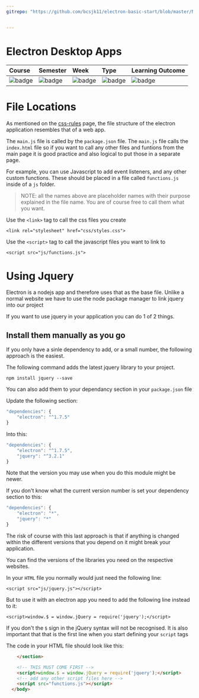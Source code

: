 ```yaml
---
gitrepo: "https://github.com/bcsjk11/electron-basic-start/blob/master/NOTES/03-file-structure.md"


---
```


# Electron Desktop Apps

| Course | Semester | Week | Type | Learning Outcome |
| :--- | :--- | :--- | :--- | :-- |
| ![badge](https://img.shields.io/badge/Course-COMP6001-0099cc.svg) |![badge](https://img.shields.io/badge/Semester-17B-red.svg) |![badge](https://img.shields.io/badge/Week-01-green.svg) | ![badge](https://img.shields.io/badge/Type-Notes-orange.svg) | ![badge](https://img.shields.io/badge/LO-1-yellow.svg)


# File Locations


As mentioned on the [css-rules](02-css-rules) page, the file structure of the electron application resembles that of a web app.

The `main.js` file is called by the `package.json` file. The `main.js` file calls the `index.html` file so if you want to call any other files and funtions from the main page it is good practice and also logical to put those in a separate page.

For example, you can use Javascript to add event listeners, and any other custom functions. These should be placed in a file called `functions.js` inside of a `js` folder.

> NOTE: all the names above are placeholder names with their purpose explained in the file name. You are of course free to call them what you want.

Use the `<link>` tag to call the css files you create

`<link rel="stylesheet" href="css/styles.css">`

Use the `<script>` tag to call the javascript files you want to link to

`<script src="js/functions.js">`


# Using Jquery

Electron is a nodejs app and therefore uses that as the base file. Unlike a normal website we have to use the node package manager to link jquery into our project

If you want to use jquery in your application you can do 1 of 2 things.

## Install them manually as you go

If you only have a sinle dependency to add, or a small number, the following approach is the easiest.

The following command adds the latest jquery library to your project.

`npm install jquery --save`

You can also add them to your dependancy section in your `package.json` file

Update the following section:

```js
"dependencies": {
    "electron": "^1.7.5"
}
```

Into this:

```js
"dependencies": {
    "electron": "^1.7.5",
    "jquery": "^3.2.1"
}
```

Note that the version you may use when you do this module might be newer.

If you don't know what the current version number is set your dependency section to this:

```js
"dependencies": {
    "electron": "*",
    "jquery": "*"
}
```

The risk of course with this last approach is that if anything is changed within the different versions that you depend on it might break your application.

You can find the versions of the libraries you need on the respective websites.

In your `HTML` file you normally would just need the following line:

`<script src="js/jquery.js"></script>`

But to use it with an electron app you need to add the following line instead to it:

`<script>window.$ = window.jQuery = require('jquery');</script>`

If you don't the `$` sign in the jQuery syntax will not be recognised. It is also important that that is the first line when you start defining your `script` tags

The code in your HTML file should look like this:

```html
    </section>

    <!-- THIS MUST COME FIRST -->    
    <script>window.$ = window.jQuery = require('jquery');</script>
    <!-- add any other script files here -->
    <script src="functions.js"></script>
  </body>
```